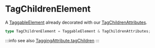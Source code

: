 # TagChildrenElement

A [TaggableElement](/tracking/browser/api-reference/definitions/TaggableElement.md) already decorated with our [TagChildrenAttributes](/tracking/browser/api-reference/definitions/TagChildrenAttributes.md).

```typescript
type TagChildrenElement = TaggableElement & TagChildrenAttributes;
```

:::info see also
[TaggingAttribute.tagChildren](/tracking/browser/api-reference/definitions/TaggingAttribute.md#taggingattributetagchildren)
:::
